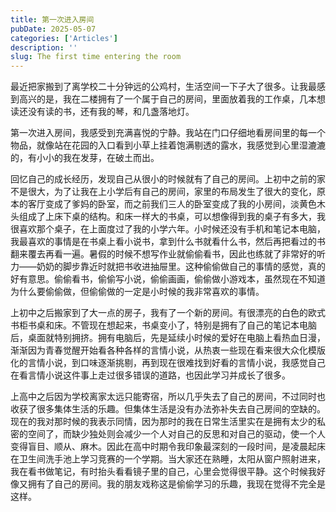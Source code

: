 ```yaml
---
title: 第一次进入房间
pubDate: 2025-05-07
categories: ['Articles']
description: ''
slug: The first time entering the room
---
```


最近把家搬到了离学校二十分钟远的公鸡村，生活空间一下子大了很多。让我最感到高兴的是，我在二楼拥有了一个属于自己的房间，里面放着我的工作桌，几本想读还没有读的书，还有我的琴，和几盏落地灯。

第一次进入房间，我感受到充满喜悦的宁静。我站在门口仔细地看房间里的每一个物品，就像站在花园的入口看到小草上挂着饱满剔透的露水，我感觉到心里湿漉漉的，有小小的我在发芽，在破土而出。

回忆自己的成长经历，发现自己从很小的时候就有了自己的房间。上初中之前的家不是很大，为了让我在上小学后有自己的房间，家里的布局发生了很大的变化，原本的客厅变成了爹妈的卧室，而之前我们三人的卧室变成了我的小房间，淡黄色木头组成了上床下桌的结构。和床一样大的书桌，可以想像得到我的桌子有多大，我很喜欢那个桌子，在上面度过了我的小学六年。小时候还没有手机和笔记本电脑，我最喜欢的事情是在书桌上看小说书，拿到什么书就看什么书，然后再把看过的书翻来覆去再看一遍。暑假的时候不想写作业就偷偷看书，因此也练就了非常好的听力——奶奶的脚步靠近时就把书收进抽屉里。这种偷偷做自己的事情的感觉，真的好有意思。偷偷看书，偷偷写小说，偷偷画画，偷偷做小游戏本，虽然现在不知道为什么要偷偷做，但偷偷做的一定是小时候的我非常喜欢的事情。

上初中之后搬家到了大一点的房子，我有了一个新的房间。有很漂亮的白色的欧式书柜书桌和床。不管现在想起来，书桌变小了，特别是拥有了自己的笔记本电脑后，桌面就特别拥挤。拥有电脑后，先是延续小时候的爱好在电脑上看热血日漫，渐渐因为青春觉醒开始看各种各样的言情小说，从热衷一些现在看来很大众化模版化的言情小说，到口味逐渐挑剔，再到现在很难找到好看的言情小说，我感觉自己在看言情小说这件事上走过很多错误的道路，也因此学习并成长了很多。

上高中之后因为学校离家太远只能寄宿，所以几乎失去了自己的房间，不过同时也收获了很多集体生活的乐趣。但集体生活是没有办法弥补失去自己房间的空缺的。现在的我对那时候的我表示同情，因为那时的我在日常生活里实在是拥有太少的私密的空间了，而缺少独处则会减少一个人对自己的反思和对自己的驱动，使一个人变得盲目、顺从、麻木。因此在高中时期令我印象最深刻的一段时间，是凌晨起床在卫生间洗手池上学习竞赛的一个学期。当大家还在熟睡，太阳从窗户照射进来，我在看书做笔记，有时抬头看看镜子里的自己，心里会觉得很平静。这个时候我好像又拥有了自己的房间。我的朋友戏称这是偷偷学习的乐趣，我现在觉得不完全是这样。
